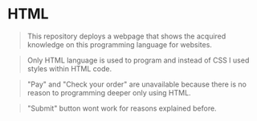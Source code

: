 # HTML
>This repository deploys a webpage that shows the acquired knowledge on this programming language for websites.

>Only HTML language is used to program and instead of CSS I used styles within HTML code.  

>"Pay" and "Check your order" are unavailable because there is no reason to programming deeper only using HTML.

>"Submit" button wont work for reasons explained before.
